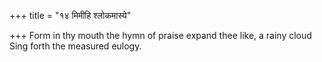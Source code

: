 +++
title = "१४ मिमीहि श्लोकमास्ये"

+++
Form in thy mouth the hymn of praise expand thee like, a rainy cloud  
     Sing forth the measured eulogy.